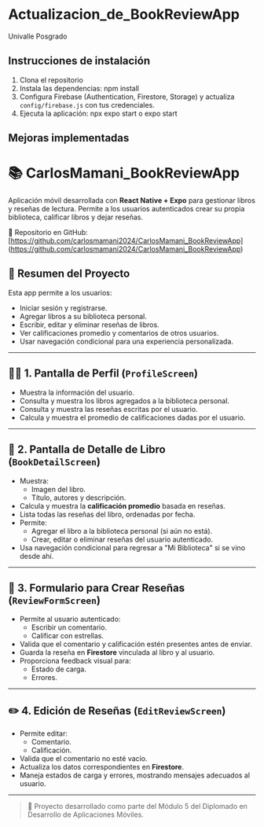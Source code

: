 # Actualizacion_de_BookReviewApp

Univalle Posgrado

## Instrucciones de instalación

1. Clona el repositorio
2. Instala las dependencias: npm install
3. Configura Firebase (Authentication, Firestore, Storage) y actualiza `config/firebase.js` con tus credenciales.
4. Ejecuta la aplicación: npx expo start o expo start


## Mejoras implementadas

# 📚 CarlosMamani_BookReviewApp

Aplicación móvil desarrollada con **React Native + Expo** para gestionar libros y reseñas de lectura. Permite a los usuarios autenticados crear su propia biblioteca, calificar libros y dejar reseñas.

🔗 Repositorio en GitHub:  
[https://github.com/carlosmamani2024/CarlosMamani_BookReviewApp] (https://github.com/carlosmamani2024/CarlosMamani_BookReviewApp)


## 🧾 Resumen del Proyecto

Esta app permite a los usuarios:

- Iniciar sesión y registrarse.
- Agregar libros a su biblioteca personal.
- Escribir, editar y eliminar reseñas de libros.
- Ver calificaciones promedio y comentarios de otros usuarios.
- Usar navegación condicional para una experiencia personalizada.

---

## 🧍‍♂️ 1. Pantalla de Perfil (`ProfileScreen`)

- Muestra la información del usuario.
- Consulta y muestra los libros agregados a la biblioteca personal.
- Consulta y muestra las reseñas escritas por el usuario.
- Calcula y muestra el promedio de calificaciones dadas por el usuario.

---

## 📖 2. Pantalla de Detalle de Libro (`BookDetailScreen`)

- Muestra:
  - Imagen del libro.
  - Título, autores y descripción.
- Calcula y muestra la **calificación promedio** basada en reseñas.
- Lista todas las reseñas del libro, ordenadas por fecha.
- Permite:
  - Agregar el libro a la biblioteca personal (si aún no está).
  - Crear, editar o eliminar reseñas del usuario autenticado.
- Usa navegación condicional para regresar a "Mi Biblioteca" si se vino desde ahí.

---

## 📝 3. Formulario para Crear Reseñas (`ReviewFormScreen`)

- Permite al usuario autenticado:
  - Escribir un comentario.
  - Calificar con estrellas.
- Valida que el comentario y calificación estén presentes antes de enviar.
- Guarda la reseña en **Firestore** vinculada al libro y al usuario.
- Proporciona feedback visual para:
  - Estado de carga.
  - Errores.

---

## ✏️ 4. Edición de Reseñas (`EditReviewScreen`)

- Permite editar:
  - Comentario.
  - Calificación.
- Valida que el comentario no esté vacío.
- Actualiza los datos correspondientes en **Firestore**.
- Maneja estados de carga y errores, mostrando mensajes adecuados al usuario.

---

> 🔧 Proyecto desarrollado como parte del Módulo 5 del Diplomado en Desarrollo de Aplicaciones Móviles.
